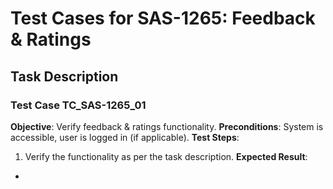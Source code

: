 # Test Cases for SAS-1265: Feedback & Ratings

## Task Description


### Test Case TC_SAS-1265_01
**Objective**: Verify feedback & ratings functionality.
**Preconditions**: System is accessible, user is logged in (if applicable).
**Test Steps**:
1. Verify the functionality as per the task description.
**Expected Result**:
- 

